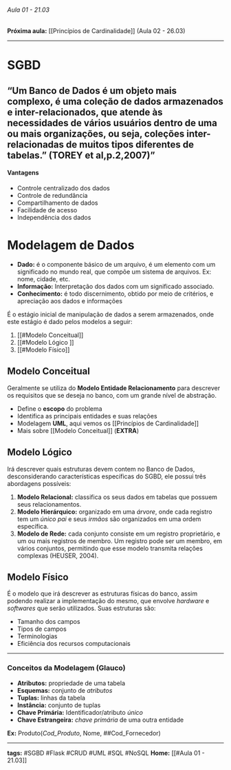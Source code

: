 ###### Aula 01 - 21.03
**Próxima aula:** [[Princípios de Cardinalidade]] (Aula 02 - 26.03)

---
# SGBD
“Um Banco de Dados é um objeto mais complexo, é uma coleção de dados armazenados e inter-relacionados, que atende às necessidades de vários usuários dentro de uma ou mais organizações, ou seja, coleções inter-relacionadas de muitos tipos diferentes de tabelas.” (TOREY et al,p.2,2007)”
--
#### Vantagens
- Controle centralizado dos dados
- Controle de redundância
- Compartilhamento de dados
- Facilidade de acesso
- Independência dos dados

# Modelagem de Dados
- **Dado:** é o componente básico de um arquivo, é um elemento com um significado no mundo real, que compõe um sistema de arquivos. Ex: nome, cidade, etc.
- **Informação:** Interpretação dos dados com um significado associado.
- **Conhecimento:** é todo discernimento, obtido por meio de critérios, e apreciação aos dados e informações

É o estágio inicial de manipulação de dados a serem armazenados, onde este estágio é dado pelos modelos a seguir:
1. [[#Modelo Conceitual]]
2. [[#Modelo Lógico ]]
3. [[#Modelo Físico]]

## Modelo Conceitual
Geralmente se utiliza do **Modelo Entidade Relacionamento** para descrever os requisitos que se deseja no banco, com um grande nível de abstração.

- Define o **escopo** do problema
- Identifica as principais entidades e suas relações
- Modelagem **UML**, aqui vemos os [[Princípios de Cardinalidade]]
- Mais sobre [[Modelo Conceitual]] (**EXTRA**)

## Modelo Lógico
Irá descrever quais estruturas devem contem no Banco de Dados, desconsiderando características específicas do SGBD, ele possui três abordagens possíveis:
1. **Modelo Relacional:** classifica os seus dados em tabelas que possuem seus relacionamentos.
2. **Modelo Hierárquico:** organizado em uma *árvore*, onde cada registro tem um *único pai* e seus *irmãos* são organizados em uma ordem específica.
3. **Modelo de Rede:** cada conjunto consiste em um registro proprietário, e um ou mais registros de membro. Um registro pode ser um membro, em vários conjuntos, permitindo que esse modelo transmita relações complexas (HEUSER, 2004).

## Modelo Físico
É o modelo que irá descrever as estruturas físicas do banco, assim podendo realizar a implementação do mesmo, que envolve *hardware* e *softwares* que serão utilizados. Suas estruturas são:
- Tamanho dos campos
- Tipos de campos
- Terminologias
- Eficiência dos recursos computacionais

---
### Conceitos da Modelagem (Glauco)
- **Atributos:** propriedade de uma tabela
- **Esquemas:** conjunto de *atributos*
- **Tuplas:** linhas da tabela
- **Instância:** conjunto de tuplas
- **Chave Primária:** Identificador/atributo *único* 
- **Chave Estrangeira:** *chave primária* de uma outra entidade

**Ex:** Produto(*Cod_Produto*, Nome, ##Cod_Fornecedor)

---
**tags:** #SGBD #Flask #CRUD #UML #SQL #NoSQL
**Home:** [[#Aula 01 - 21.03]]
